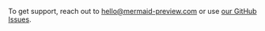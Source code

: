 To get support, reach out to [hello@mermaid-preview.com](mailto:hello@mermaid-preview.com) or use [our GitHub Issues](https://github.com/JackuB/mermaid-preview/issues).
